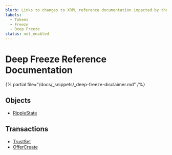 ```yaml
---
blurb: Links to changes to XRPL reference documentation impacted by the Deep Freeze amendment.
labels:
  - Tokens
  - Freeze
  - Deep Freeze
status: not_enabled
---
```

# Deep Freeze Reference Documentation

{% partial file="/docs/_snippets/_deep-freeze-disclaimer.md" /%}

## Objects
- [RippleState](ripplestate.md)

## Transactions
- [TrustSet](trustset.md)
- [OfferCreate](offercreate.md)
